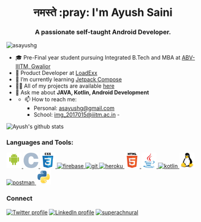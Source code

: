 <h1 align="center">नमस्ते :pray: I'm Ayush Saini</h1>
<h3 align="center">A passionate self-taught Android Developer.</h3>

<p align="left"> <img src="https://komarev.com/ghpvc/?username=asayushg&label=Profile%20views&color=0e75b6&style=flat" alt="asayushg" /> </p>

- 🎓 Pre-Final year student pursuing Integrated B.Tech and MBA at [ABV-IIITM, Gwalior](http://www.iiitm.ac.in/index.php/en/)
- 🏢 Product Developer at [LoadExx](https://loadexx.com/)
- 🌱 I’m currently learning [Jetpack Compose](https://developer.android.com/jetpack/compose)
- 👨‍💻 All of my projects are available [here](https://github.com/asayushg?tab=repositories)
- 💬 Ask me about <b>JAVA, Kotlin, Android Development</b>
- - 📫 How to reach me: 
     - Personal: asayushg@gmail.com
     - School: img_2017015@iiitm.ac.in
-<br>

![Ayush's github stats](https://github-readme-stats.vercel.app/api?username=asayushg&count_private=true&show_icons=true&theme=highcontrast)

<h3 align="left">Languages and Tools:</h3>
<p align="left"> <a href="https://developer.android.com" target="_blank"> <img src="https://raw.githubusercontent.com/devicons/devicon/master/icons/android/android-original-wordmark.svg" alt="android" width="40" height="40"/> </a> <a href="https://www.cprogramming.com/" target="_blank"> <img src="https://raw.githubusercontent.com/devicons/devicon/master/icons/c/c-original.svg" alt="c" width="40" height="40"/> </a> <a href="https://www.w3schools.com/css/" target="_blank"> <img src="https://raw.githubusercontent.com/devicons/devicon/master/icons/css3/css3-original-wordmark.svg" alt="css3" width="40" height="40"/> </a> <a href="https://firebase.google.com/" target="_blank"> <img src="https://www.vectorlogo.zone/logos/firebase/firebase-icon.svg" alt="firebase" width="40" height="40"/> </a> <a href="https://git-scm.com/" target="_blank"> <img src="https://www.vectorlogo.zone/logos/git-scm/git-scm-icon.svg" alt="git" width="40" height="40"/> </a> <a href="https://heroku.com" target="_blank"> <img src="https://www.vectorlogo.zone/logos/heroku/heroku-icon.svg" alt="heroku" width="40" height="40"/> </a> <a href="https://www.w3.org/html/" target="_blank"> <img src="https://raw.githubusercontent.com/devicons/devicon/master/icons/html5/html5-original-wordmark.svg" alt="html5" width="40" height="40"/> </a> <a href="https://www.java.com" target="_blank"> <img src="https://raw.githubusercontent.com/devicons/devicon/master/icons/java/java-original.svg" alt="java" width="40" height="40"/> </a> <a href="https://kotlinlang.org" target="_blank"> <img src="https://www.vectorlogo.zone/logos/kotlinlang/kotlinlang-icon.svg" alt="kotlin" width="40" height="40"/> </a> <a href="https://www.linux.org/" target="_blank"> <img src="https://raw.githubusercontent.com/devicons/devicon/master/icons/linux/linux-original.svg" alt="linux" width="40" height="40"/> </a> <a href="https://postman.com" target="_blank"> <img src="https://www.vectorlogo.zone/logos/getpostman/getpostman-icon.svg" alt="postman" width="40" height="40"/> </a> <a href="https://www.python.org" target="_blank"> <img src="https://raw.githubusercontent.com/devicons/devicon/master/icons/python/python-original.svg" alt="python" width="40" height="40"/> </a> </p>

### Connect
<p align="left">
<a href="https://twitter.com/asayushg"><img align="center" src="https://cdn.jsdelivr.net/npm/simple-icons@3.0.1/icons/twitter.svg" alt="Twitter profile" height="30" width="40" /></a>
<a href="https://linkedin.com/in/ayush-saini"><img align="center" src="https://cdn.jsdelivr.net/npm/simple-icons@3.0.1/icons/linkedin.svg" alt="LinkedIn profile" height="30" width="40" /></a>
<a href="https://www.instagram.com/saini._.ayush/" target="blank"><img align="center" src="https://cdn.jsdelivr.net/npm/simple-icons@3.0.1/icons/instagram.svg" alt="superachnural" height="30" width="40" /></a>
</p>

